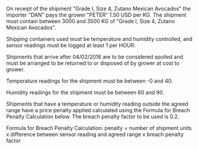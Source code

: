 On receipt of the shipment "Grade I, Size 4, Zutano Mexican Avocados" the importer "DAN" pays the grower "PETER" 1.50 USD per KG. The shipment must contain between 3000 and 3500 KG of "Grade I, Size 4, Zutano Mexican Avocados".

Shipping containers used must be temperature and humidity controlled, and sensor readings must be logged at least 1 per HOUR.

Shipments that arrive after 04/02/2018 are to be considered spoiled and must be arranged to be returned to or disposed of by grower at cost to grower.

Temperature readings for the shipment must be between -0 and 40.

Humidity readings for the shipment must be between 60 and 90.

Shipments that have a temperature or humidity reading outside the agreed range have a price penalty applied calculated using the Formula for Breach Penalty Calculation below. The breach penalty factor to be used is 0.2.

Formula for Breach Penalty Calculation:
   penalty = number of shipment units x difference between sensor reading and agreed range x breach penalty factor
